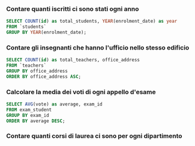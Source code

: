 ### Contare quanti iscritti ci sono stati ogni anno

```SQL
SELECT COUNT(id) as total_students, YEAR(enrolment_date) as year
FROM `students`
GROUP BY YEAR(enrolment_date);
```

### Contare gli insegnanti che hanno l'ufficio nello stesso edificio

```SQL
SELECT COUNT(id) as total_teachers, office_address
FROM `teachers`
GROUP BY office_address
ORDER BY office_address ASC;
```

### Calcolare la media dei voti di ogni appello d'esame

```SQL
SELECT AVG(vote) as average, exam_id
FROM exam_student
GROUP BY exam_id
ORDER BY average DESC;
```

### Contare quanti corsi di laurea ci sono per ogni dipartimento

```SQL

```
